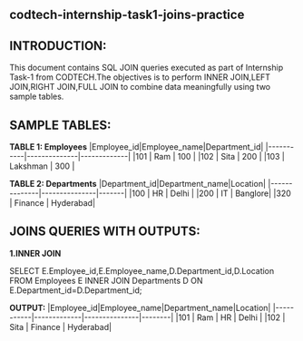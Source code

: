 ## codtech-internship-task1-joins-practice
## INTRODUCTION:
This document contains SQL JOIN queries executed as part of Internship Task-1 from CODTECH.The objectives is to perform INNER JOIN,LEFT JOIN,RIGHT JOIN,FULL JOIN to combine data meaningfully using two sample tables.
## SAMPLE TABLES:
**TABLE 1: Employees**
|Employee_id|Employee_name|Department_id|
|-----------|--------------|-------------|
|101        | Ram          | 100          |
|102        | Sita         | 200          |
|103        | Lakshman     | 300          |

**TABLE 2: Departments**
|Department_id|Department_name|Location|
|--------------|---------------|-------|
|100           | HR            | Delhi |
|200           | IT            | Banglore|
|320           | Finance       | Hyderabad|

## JOINS QUERIES WITH OUTPUTS:
**1.INNER JOIN**

SELECT E.Employee_id,E.Employee_name,D.Department_id,D.Location FROM Employees E INNER JOIN Departments D ON E.Department_id=D.Department_id;

**OUTPUT:**
|Employee_id|Employee_name|Department_name|Location|
|-----------|-------------|---------------|--------|
|101        | Ram         | HR            | Delhi  |
|102        | Sita        | Finance       | Hyderabad|



